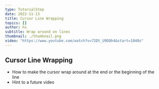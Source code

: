 ```yaml
---
type: TutorialStep
date: 2022-11-13
title: Cursor Line Wrapping
topics: []
author: hs
subtitle: Wrap around on lines
thumbnail: ./thumbnail.png
video: "https://www.youtube.com/watch?v=72Dt_U9DQh4&start=1040s"
---
```


## Cursor Line Wrapping

- How to make the cursor wrap around at the end or the beginning of the line
- Hint to a future video
